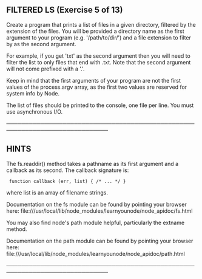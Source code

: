 ## FILTERED LS (Exercise 5 of 13)

Create a program that prints a list of files in a given directory,
filtered by the extension of the files. You will be provided a directory
name as the first argument to your program (e.g. '/path/to/dir/') and a
file extension to filter by as the second argument.

For example, if you get 'txt' as the second argument then you will need to
filter the list to only files that end with .txt. Note that the second
argument will not come prefixed with a '.'.

Keep in mind that the first arguments of your program are not the first
values of the process.argv array, as the first two values are reserved for
system info by Node.

The list of files should be printed to the console, one file per line. You
must use asynchronous I/O.

─────────────────────────────────────────────────────────────────────────────

## HINTS

The fs.readdir() method takes a pathname as its first argument and a
callback as its second. The callback signature is:

     function callback (err, list) { /* ... */ }

where list is an array of filename strings.

Documentation on the fs module can be found by pointing your browser here:
file:///usr/local/lib/node_modules/learnyounode/node_apidoc/fs.html

You may also find node's path module helpful, particularly the extname
method.

Documentation on the path module can be found by pointing your browser
here:
file:///usr/local/lib/node_modules/learnyounode/node_apidoc/path.html

─────────────────────────────────────────────────────────────────────────────
